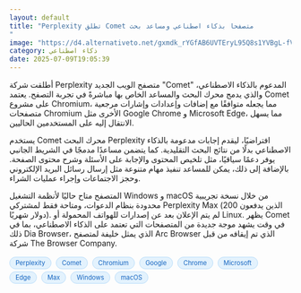 ```yaml
---
layout: default
title: "Perplexity تطلق Comet متصفحا بذكاء اصطناعي ومساعد بحث
"
image: "https://d4.alternativeto.net/gxmdk_rYGfAB6UVTEryL95Q8s1YVBgL-fVQsG28yPqI/rs:fill:1520:760:0/g:ce:0:0/YWJzOi8vZGlzdC9jb250ZW50LzE3NTIwODg1NTU3NTcucG5n.png"
category: ذكاء اصطناعي
date: 2025-07-09T19:05:39
---
```


أطلقت شركة Perplexity متصفح الويب الجديد "Comet" المدعوم بالذكاء الاصطناعي، والذي يدمج محرك البحث والمساعد الخاص بها مباشرةً في تجربة التصفح. يعتمد Comet على مشروع Chromium، مما يجعله متوافقًا مع إضافات وإعدادات وإشارات مرجعية متصفحات Chromium الأخرى مثل Google Chrome و Microsoft Edge، مما يسهل الانتقال إليه على المستخدمين الحاليين.

يستخدم Comet محرك البحث Perplexity افتراضيًا، ليقدم إجابات مدعومة بالذكاء الاصطناعي بدلًا من نتائج البحث التقليدية. كما يتضمن مساعدًا مدمجًا في الشريط الجانبي يوفر دعمًا سياقيًا، مثل تلخيص المحتوى والإجابة على الأسئلة وشرح محتوى الصفحة. بالإضافة إلى ذلك، يمكن للمساعد تنفيذ مهام متنوعة مثل إرسال رسائل البريد الإلكتروني وحجز الاجتماعات وإجراء عمليات الشراء.

المتصفح متاح حاليًا لأنظمة التشغيل Windows و macOS من خلال نسخة تجريبية محدودة بنظام الدعوات، ومتاحة فقط لمشتركي Perplexity Max (الذين يدفعون 200 دولار شهريًا). لم يتم الإعلان بعد عن إصدارات للهواتف المحمولة أو Linux. يظهر Comet في وقت يشهد موجة جديدة من المتصفحات التي تعتمد على الذكاء الاصطناعي، بما في ذلك Dia Browser، الذي يمثل خليفة لمتصفح Arc Browser الذي تم إيقافه من قبل شركة The Browser Company.

<div style="margin-top:2px; margin-bottom:2px;"><a href="https://bidjadraft.github.io/?query=Perplexity" style="background:#e3f2fd; color:#1565c0; font-size:80%; border-radius:12px; padding:3px 10px; margin:2px 4px 2px 0; display:inline-block; border:1px solid #bbdefb; text-decoration:none;">Perplexity</a> <a href="https://bidjadraft.github.io/?query=Comet" style="background:#e3f2fd; color:#1565c0; font-size:80%; border-radius:12px; padding:3px 10px; margin:2px 4px 2px 0; display:inline-block; border:1px solid #bbdefb; text-decoration:none;">Comet</a> <a href="https://bidjadraft.github.io/?query=Chromium" style="background:#e3f2fd; color:#1565c0; font-size:80%; border-radius:12px; padding:3px 10px; margin:2px 4px 2px 0; display:inline-block; border:1px solid #bbdefb; text-decoration:none;">Chromium</a> <a href="https://bidjadraft.github.io/?query=Google" style="background:#e3f2fd; color:#1565c0; font-size:80%; border-radius:12px; padding:3px 10px; margin:2px 4px 2px 0; display:inline-block; border:1px solid #bbdefb; text-decoration:none;">Google</a> <a href="https://bidjadraft.github.io/?query=Chrome" style="background:#e3f2fd; color:#1565c0; font-size:80%; border-radius:12px; padding:3px 10px; margin:2px 4px 2px 0; display:inline-block; border:1px solid #bbdefb; text-decoration:none;">Chrome</a> <a href="https://bidjadraft.github.io/?query=Microsoft" style="background:#e3f2fd; color:#1565c0; font-size:80%; border-radius:12px; padding:3px 10px; margin:2px 4px 2px 0; display:inline-block; border:1px solid #bbdefb; text-decoration:none;">Microsoft</a> <a href="https://bidjadraft.github.io/?query=Edge" style="background:#e3f2fd; color:#1565c0; font-size:80%; border-radius:12px; padding:3px 10px; margin:2px 4px 2px 0; display:inline-block; border:1px solid #bbdefb; text-decoration:none;">Edge</a> <a href="https://bidjadraft.github.io/?query=Max" style="background:#e3f2fd; color:#1565c0; font-size:80%; border-radius:12px; padding:3px 10px; margin:2px 4px 2px 0; display:inline-block; border:1px solid #bbdefb; text-decoration:none;">Max</a> <a href="https://bidjadraft.github.io/?query=Windows" style="background:#e3f2fd; color:#1565c0; font-size:80%; border-radius:12px; padding:3px 10px; margin:2px 4px 2px 0; display:inline-block; border:1px solid #bbdefb; text-decoration:none;">Windows</a> <a href="https://bidjadraft.github.io/?query=macOS" style="background:#e3f2fd; color:#1565c0; font-size:80%; border-radius:12px; padding:3px 10px; margin:2px 4px 2px 0; display:inline-block; border:1px solid #bbdefb; text-decoration:none;">macOS</a></div><br><br>

